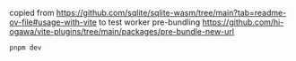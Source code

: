 copied from https://github.com/sqlite/sqlite-wasm/tree/main?tab=readme-ov-file#usage-with-vite to test worker pre-bundling https://github.com/hi-ogawa/vite-plugins/tree/main/packages/pre-bundle-new-url

```sh
pnpm dev
```
